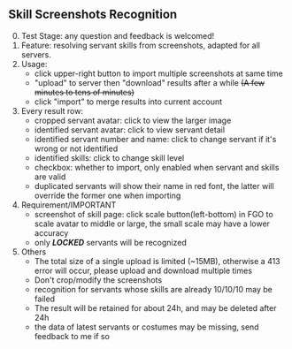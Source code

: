 ## Skill Screenshots Recognition

0. Test Stage: any question and feedback is welcomed!
1. Feature: resolving servant skills from screenshots, adapted for all servers.
2. Usage:
    - click upper-right button to import multiple screenshots at same time
    - "upload" to server then "download" results after a while ~~(A few minutes to tens of minutes)~~
    - click "import" to merge results into current account
3. Every result row:
    - cropped servant avatar: click to view the larger image
    - identified servant avatar: click to view servant detail
    - identified servant number and name: click to change servant if it's wrong or not identified
    - identified skills: click to change skill level
    - checkbox: whether to import, only enabled when servant and skills are valid
    - duplicated servants will show their name in red font, the latter will override the former one when importing
4. Requirement/IMPORTANT
    - screenshot of skill page: click scale button(left-bottom) in FGO to scale avatar to middle or large, the small scale may have a lower accuracy
    - only ***LOCKED*** servants will be recognized
5. Others
    - The total size of a single upload is limited (~15MB), otherwise a 413 error will occur, please upload and download multiple times
    - Don't crop/modify the screenshots
    - recognition for servants whose skills are already 10/10/10 may be failed
    - The result will be retained for about 24h, and may be deleted after 24h
    - the data of latest servants or costumes may be missing, send feedback to me if so
